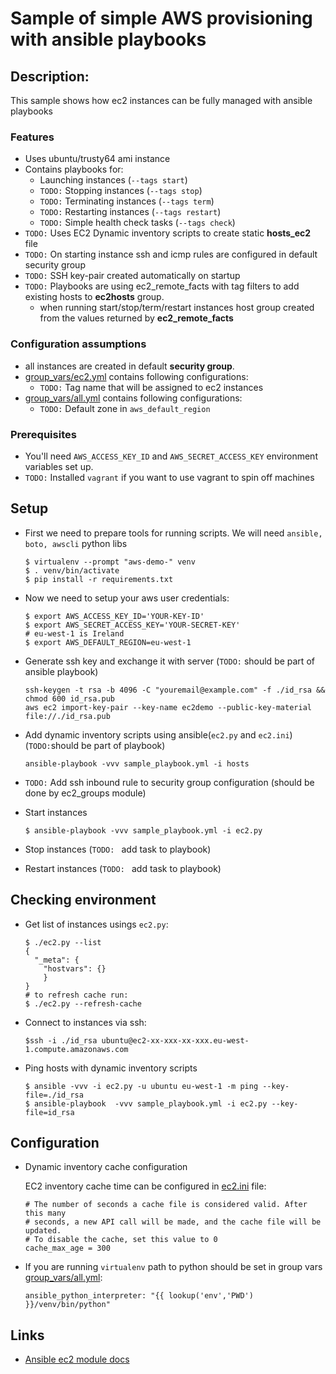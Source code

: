 # Sample of simple AWS provisioning with ansible playbooks

## Description:
This sample shows how ec2 instances can be fully managed with ansible playbooks

### Features
- Uses ubuntu/trusty64 ami instance
- Contains playbooks for:
	- Launching instances (`--tags start`)
	- `TODO:` Stopping instances (`--tags stop`)
	- `TODO:` Terminating instances (`--tags term`)
	- `TODO:` Restarting instances (`--tags restart`)
	- `TODO:` Simple health check tasks (`--tags check`)
- `TODO:` Uses EC2 Dynamic inventory scripts to create static **hosts_ec2** file
- `TODO:` On starting instance ssh and icmp rules are configured in default security group
- `TODO:` SSH key-pair created automatically on startup
- `TODO:` Playbooks are using ec2_remote_facts with tag filters to add existing hosts to **ec2hosts** group.
	- when running start/stop/term/restart instances host group created from the values returned by **ec2_remote_facts**

### Configuration assumptions
- all instances are created in default **security group**.
- [group_vars/ec2.yml](group_vars/ec2.yml) contains following configurations:
	- `TODO:` Tag name that will be assigned to ec2 instances
- [group_vars/all.yml](group_vars/all.yml) contains following configurations:
	- `TODO:` Default zone in `aws_default_region`
### Prerequisites
- You'll need `AWS_ACCESS_KEY_ID` and `AWS_SECRET_ACCESS_KEY` environment variables set up.
- `TODO:` Installed `vagrant` if you want to use vagrant to spin off machines

## Setup
- First we need to prepare tools for running scripts. We will need `ansible, boto, awscli` python libs
    ```
    $ virtualenv --prompt "aws-demo-" venv
    $ . venv/bin/activate
    $ pip install -r requirements.txt
    ```

- Now we need to setup your aws user credentials:
    ```
    $ export AWS_ACCESS_KEY_ID='YOUR-KEY-ID'
    $ export AWS_SECRET_ACCESS_KEY='YOUR-SECRET-KEY'
    # eu-west-1 is Ireland
    $ export AWS_DEFAULT_REGION=eu-west-1
    ```

- Generate ssh key and exchange it with server (`TODO:` should be part of ansible playbook)
    ```
    ssh-keygen -t rsa -b 4096 -C "youremail@example.com" -f ./id_rsa && chmod 600 id_rsa.pub
    aws ec2 import-key-pair --key-name ec2demo --public-key-material file://./id_rsa.pub
    ```

- Add dynamic inventory scripts using ansible(`ec2.py` and `ec2.ini`) (`TODO:`should be part of playbook)
    ```
    ansible-playbook -vvv sample_playbook.yml -i hosts
    ```

- `TODO:` Add ssh inbound rule to security group configuration (should be done by ec2_groups module)
- Start instances
    ```
    $ ansible-playbook -vvv sample_playbook.yml -i ec2.py
    ```

- Stop instances (`TODO: ` add task to playbook)
- Restart instances (`TODO: ` add task to playbook)

## Checking environment
- Get list of instances usings `ec2.py`:
    ```
    $ ./ec2.py --list
    {
      "_meta": {
        "hostvars": {}
        }
    }
    # to refresh cache run:
    $ ./ec2.py --refresh-cache
    ```

- Connect to instances via ssh:
    ```
    $ssh -i ./id_rsa ubuntu@ec2-xx-xxx-xx-xxx.eu-west-1.compute.amazonaws.com
    ```

- Ping hosts with dynamic inventory scripts
    ```
    $ ansible -vvv -i ec2.py -u ubuntu eu-west-1 -m ping --key-file=./id_rsa
    $ ansible-playbook  -vvv sample_playbook.yml -i ec2.py --key-file=id_rsa
    ```

## Configuration
- Dynamic inventory cache configuration

    EC2 inventory cache time can be configured in [ec2.ini](https://raw.githubusercontent.com/ansible/ansible/devel/contrib/inventory/ec2.ini) file:
  ```
  # The number of seconds a cache file is considered valid. After this many
  # seconds, a new API call will be made, and the cache file will be updated.
  # To disable the cache, set this value to 0
  cache_max_age = 300
  ```
 
- If you are running `virtualenv` path to python should be set in group vars [group_vars/all.yml](group_vars/all.yml):
    ```
    ansible_python_interpreter: "{{ lookup('env','PWD') }}/venv/bin/python"
    ```

## Links
- [Ansible ec2 module docs](http://docs.ansible.com/ansible/ec2_module.html#this-is-a-core-module)